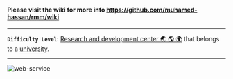 #### Please visit the wiki for more info https://github.com/muhamed-hassan/rmm/wiki

***

**`Difficulty Level`**: [Research and development center 🌏 🌎 🌍](https://en.wikipedia.org/wiki/Research_and_development) that belongs to a [university](https://en.wikipedia.org/wiki/University).

***

![web-service](https://user-images.githubusercontent.com/17825804/221159281-2b5e645e-756c-4736-afde-709b911f6cdd.png)

